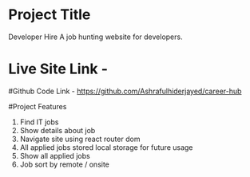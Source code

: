 
# Project Title

Developer Hire
A job hunting website for developers.

# Live Site Link -



#Github Code Link - 
https://github.com/Ashrafulhiderjayed/career-hub

#Project Features
1. Find IT jobs
2. Show details about job
3. Navigate site using react router dom
4. All applied jobs stored local storage for future usage
5. Show all applied jobs
6. Job sort by remote / onsite